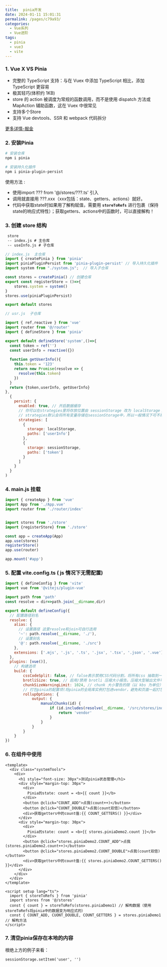 ```yaml
---
title:  pinia开发
date: 2024-01-11 15:01:31
permalink: /pages/c79a93/
categories:
  - Vue系列
  - Vue进阶
tags:
  - pinia
  - vue3
  - vite
---
```

  
### 1. Vue X VS Pinia

- 完整的 TypeScript 支持：与在 Vuex 中添加 TypeScript 相比，添加 TypeScript 更容易
- 极其轻巧(体积约 1KB)
- store 的 action 被调度为常规的函数调用，而不是使用 dispatch 方法或 MapAction 辅助函数，这在 Vuex 中很常见
- 支持多个Store
- 支持 Vue devtools、SSR 和 webpack 代码拆分

[更多详情-掘金](https://juejin.cn/post/7057439040911441957)


### 2. 安装Pinia

```bash
# 安装仓库
npm i pinia

# 安装持久化插件
npm i pinia-plugin-persist
```

使用方法 :
- 使用import  ???  from '@/stores/???.ts' 引入
- 调用就直接用 ???.xxx（xxx包括：state、getters、actions）就好。
- 代码中获取state时如果用了解构赋值，需要用 **`storeToRefs`** 进行包裹（保持state的响应式特性）；获取getters、actions中的函数时，可以直接解构！

### 3. 创建 store 结构

```md
 store
 -- index.js # 主仓库
 -- useInfo.js # 子仓库
```

```js
// index.js  主仓库
import { createPinia } from 'pinia'
import piniaPluginPersist from 'pinia-plugin-persist' // 导入持久化插件
import system from "./system.js";  // 导入子仓库

const stores = createPinia() // 创建仓库
export const registerStore = ()=>{
    stores.system = system()
}
stores.use(piniaPluginPersist)

export default stores
```

```js
// usr.js  子仓库

import { ref,reactive } from 'vue'
import router from '@/router'
import { defineStore } from 'pinia'

export default defineStore('system',()=>{
  const token = ref('')
  const userInfo = reactive({})
  
  function getUserInfo(){
    this.token = '123'
    return new Promise(resolve => {
      resolve(this.token)
    })
  }
  return {token,userInfo, getUserInfo}
},
  {
    persist: {
      enabled: true, // 开启数据缓存
      // 你可以在strategies里将存放位置由 sessionStorage 改为 localStorage；也可指定paths存储哪些数据
      // strategies默认会将所有变量存储在sessionStorage中，所以一般情况下可不用设置！
      strategies: [
        {
          storage: localStorage,
          paths: ['userInfo']
        },
        {
          storage: sessionStorage,
          paths: ['token']
        }
      ]
    }
  }
)

```

### 4. main.js 挂载

```js
import { createApp } from 'vue'
import App from './App.vue'
import router from './router/index'


import stores from './store'
import {registerStore} from './store'

const app = createApp(App)
app.use(stores)
registerStore()
app.use(router)

app.mount('#app')

```

### 5. 配置 vite.config.ts ( js 情况下无需配置)

```js
import { defineConfig } from 'vite'
import vue from '@vitejs/plugin-vue'

import path from 'path'
const resolve = dir=>path.join(__dirname,dir)

export default defineConfig({
  // 配置路径别名
  resolve: {
    alias: {
      // 设置路径 这里resolve和join可自行选用
      '~': path.resolve(__dirname, './'),
      // 设置别名
      '@': path.resolve(__dirname, './src')
    },
    extensions: ['.mjs', '.js', '.ts', '.jsx', '.tsx', '.json', '.vue']
  },
  plugins: [vue()],
    // 构建选项
    build: {
        cssCodeSplit: false, // false表示禁用CSS代码分割，将所有css 抽取到一个文件中（默认为true）
        brotliSize: true, // 启用/禁用 brotli 压缩大小报告。压缩大型输出文件可能会很慢，因此禁用该功能可能会提高大型项目的构建性能（默认为true）
        chunkSizeWarningLimit: 1024, // chunk 大小警告的限（以 kbs 为单位）（默认为500）
        // 打包pinia的配置项(将pinia的全局库实例打包进vendor，避免和页面一起打包造成资源重复引入)
        rollupOptions: {
            output: {
                manualChunks(id) {
                    if (id.includes(resolve(__dirname, '/src/stores/index.ts'))) {
                        return 'vendor'
                    }
                }
            }
        }
    }
})

```

### 6. 在组件中使用

```vue
<template>
  <div class="systemTools">
    <div>
      <h1 style="font-size: 30px">测试pinia状态管理</h1>
      <div style="margin-top: 30px">
        <div>
          Pinia的state: count = <b>{{ count }}</b>
        </div>
        <button @click="COUNT_ADD">点我(count++)</button>
        <button @click="CUONT_DOUBLE">点我(count双倍)</button>
        <div>获取getters中的count值:{{ COUNT_GETTERS() }}</div>
      </div>
      <div style="margin-top: 30px">
        <div>
          Pinia的state: count = <b>{{ stores.piniaDemo2.count }}</b>
        </div>
        <button @click="stores.piniaDemo2.COUNT_ADD">点我(stores.piniaDemo2.count++)</button>
        <button @click="stores.piniaDemo2.CUONT_DOUBLE">点我(count双倍)</button>
        <div>获取getters中的count值:{{ stores.piniaDemo2.COUNT_GETTERS() }}</div>
      </div>
    </div>
  </div>
</template>

<script setup lang="ts">
  import { storeToRefs } from 'pinia'
  import stores from '@/stores'
  const { count } = storeToRefs(stores.piniaDemo1) // 解构数据（使用storeToRefs将pinia中的数据变为响应式的）
  const { COUNT_ADD, CUONT_DOUBLE, COUNT_GETTERS } = stores.piniaDemo1 // 解构方法
</script>
```

### 7. 清空pinia保存在本地的内容

根绝上方的例子来看：

`sessionStorage.setItem('user', '')`
